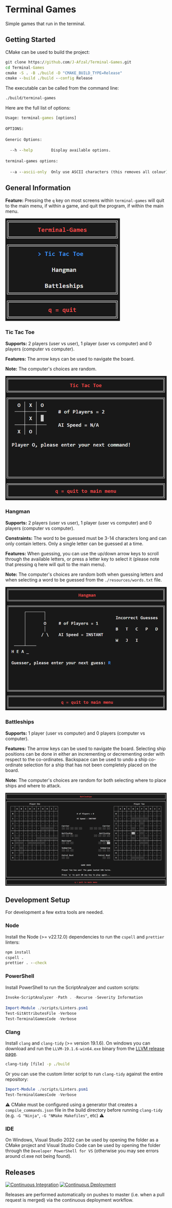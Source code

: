 # Terminal Games

Simple games that run in the terminal.

## Getting Started

CMake can be used to build the project:

```cmd
git clone https://github.com/J-Afzal/Terminal-Games.git
cd Terminal-Games
cmake -S . -B ./build -D "CMAKE_BUILD_TYPE=Release"
cmake --build ./build --config Release
```

The executable can be called from the command line:

```cmd
./build/terminal-games
```

Here are the full list of options:

```cmd
Usage: terminal-games [options]

OPTIONS:

Generic Options:

  --h --help        Display available options.

terminal-games options:

  --a --ascii-only  Only use ASCII characters (this removes all colour).
```

## General Information

**Feature:** Pressing the `q` key on most screens within `terminal-games` will quit to the main menu, if within a game, and quit
the program, if within the main menu.

![Main Menu](./resources/screenshots/main-menu.png "Main Menu")

### Tic Tac Toe

**Supports:** 2 players (user vs user), 1 player (user vs computer) and 0 players (computer vs computer).

**Features:** The arrow keys can be used to navigate the board.

**Note:** The computer's choices are random.

![Tic Tac Toe](./resources/screenshots/tic-tac-toe.png "Tic Tac Toe")

### Hangman

**Supports:** 2 players (user vs user), 1 player (user vs computer) and 0 players (computer vs computer).

**Constraints:** The word to be guessed must be 3-14 characters long and can only contain letters. Only a single letter can be
guessed at a time.

**Features:** When guessing, you can use the up/down arrow keys to scroll through the available letters, or press a letter key
to select it (please note that pressing q here will quit to the main menu).

**Note:** The computer's choices are random both when guessing letters and when selecting a word to be guessed from the
`./resources/words.txt` file.

![Hangman](./resources/screenshots/hangman.png "Hangman")

### Battleships

**Supports:** 1 player (user vs computer) and 0 players (computer vs computer).

**Features:** The arrow keys can be used to navigate the board. Selecting ship positions can be done in either an incrementing
or decrementing order with respect to the co-ordinates. Backspace can be used to undo a ship co-ordinate selection for a ship
that has not been completely placed on the board.

**Note:** The computer's choices are random for both selecting where to place ships and where to attack.

![Battleships](./resources/screenshots/battleships.png "Battleships")

## Development Setup

For development a few extra tools are needed.

### Node

Install the Node (>= v22.12.0) dependencies to run the `cspell` and `prettier` linters:

```cmd
npm install
cspell .
prettier . --check
```

### PowerShell

Install PowerShell to run the ScriptAnalyzer and custom scripts:

```ps1
Invoke-ScriptAnalyzer -Path . -Recurse -Severity Information

Import-Module ./scripts/Linters.psm1
Test-GitAttributesFile -Verbose
Test-TerminalGamesCode -Verbose
```

### Clang

Install `clang` and `clang-tidy` (>= version 19.1.6). On windows you can download and run the `LLVM-19.1.6-win64.exe` binary
from the [LLVM release page](https://github.com/llvm/llvm-project/releases/tag/llvmorg-19.1.6).

```cmd
clang-tidy [file] -p ./build
```

Or you can use the custom linter script to run `clang-tidy` against the entire repository:

```ps1
Import-Module ./scripts/Linters.psm1
Test-TerminalGamesCode -Verbose
```

:warning: CMake must be configured using a generator that creates a `compile_commands.json` file in the build directory before running
`clang-tidy` (e.g. `-G "Ninja"`, `-G "NMake Makefiles"`, etc) :warning:

### IDE

On Windows, Visual Studio 2022 can be used by opening the folder as a CMake project and Visual Studio Code can be used by
opening the folder through the `Developer PowerShell for VS` (otherwise you may see errors around cl.exe not being found).

## Releases

[![Continuous Integration](https://github.com/J-Afzal/Terminal-Games/actions/workflows/continuous_integration.yml/badge.svg)](https://github.com/J-Afzal/Terminal-Games/actions/workflows/continuous_integration.yml)
[![Continuous Deployment](https://github.com/J-Afzal/Terminal-Games/actions/workflows/continuous_deployment.yml/badge.svg)](https://github.com/J-Afzal/Terminal-Games/actions/workflows/continuous_deployment.yml)

Releases are performed automatically on pushes to master (i.e. when a pull request is merged) via the continuous deployment
workflow.

<!--
TODO:

Tic Tac Toe
    - Clean up code
        - Remove braces for single line statements
        - Check all NOLINT
        - Collapse to single while loop in ExecuteNextUserCommand
    - New features:
        - Add restart with same settings with game over message update
    - Create test plan and confirm all things work (including other platforms and with ascii only)

Hangman
    - Clean up code
        - Remove braces for single line statements
        - Check all NOLINT
        - Show word to be guessed '_'s on first turn before any user input
        - delete m_errorCount?
    - New features:
        - Add restart with same settings with game over message update
    - Create test plan and confirm all things work (including other platforms and with ascii only)

Battleships
    - Clean up code
        - Remove braces for single line statements
        - Check all NOLINT
    - New features:
        - Add restart with same settings with game over message update
    - Create test plan and confirm all things work (including other platforms and with ascii only)

PageBuilder
    - Clean up GetGameDisplay func (maybe implement grid system?)

Main Menu
    - Clean up code
    - New features:
        - Add homepage with option selection (ascii only and platform label and navigation instruction depending upon platform and press key to go to main menu)
        - Press 'h' to go back to the above page
    - Create test plan and confirm all things work (including other platforms and with ascii only)

Linters
    - gitattributes
        - Flag extra new lines
        - Redundant entries
        - Duplicate entries
    - cspell
        - Redundant entries
        - Duplicate entries
    - file names
        - they are all standardised to any casing (maybe use $fileName = $fileName.ToTitleCase()?)

Doxygen
    Add build to CI with artifact to check.
    Add build and publish to CD and publish to GH pages (maybe commit to repo but make sure no infinite loop)
    Update readme to link to GH pages docs

Test Plans
    Setup MacOS and Ubuntu VMs and see if test plan succeed
    Update readme to reference them and differences between platforms
 -->
